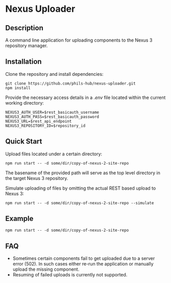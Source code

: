 # Nexus Uploader
## Description
A command line application for uploading components to the Nexus 3 repository manager.

## Installation
Clone the repository and install dependencies:
```
git clone https://github.com/phils-hub/nexus-uploader.git
npm install
```
Provide the necessary access details in a *.env* file located within the current working directory:
```
NEXUS3_AUTH_USER=$rest_basicauth_username
NEXUS3_AUTH_PASS=$rest_basicauth_password
NEXUS3_URL=$rest_api_endpoint
NEXUS3_REPOSITORY_ID=$repository_id
```

## Quick Start
Upload files located under a certain directory:
```
npm run start -- -d some/dir/copy-of-nexus-2-site-repo
```
The basename of the provided path will serve as the top level directory in the target Nexus 3 repository.

Simulate uploading of files by omitting the actual REST based upload to Nexus 3:
```
npm run start -- -d some/dir/copy-of-nexus-2-site-repo --simulate
```

## Example
```
npm run start -- -d some/dir/copy-of-nexus-2-site-repo
```

## FAQ
* Sometimes certain components fail to get uploaded due to a server error (502). In such cases either re-run the application or manually upload the missing component.
* Resuming of failed uploads is currently not supported.
